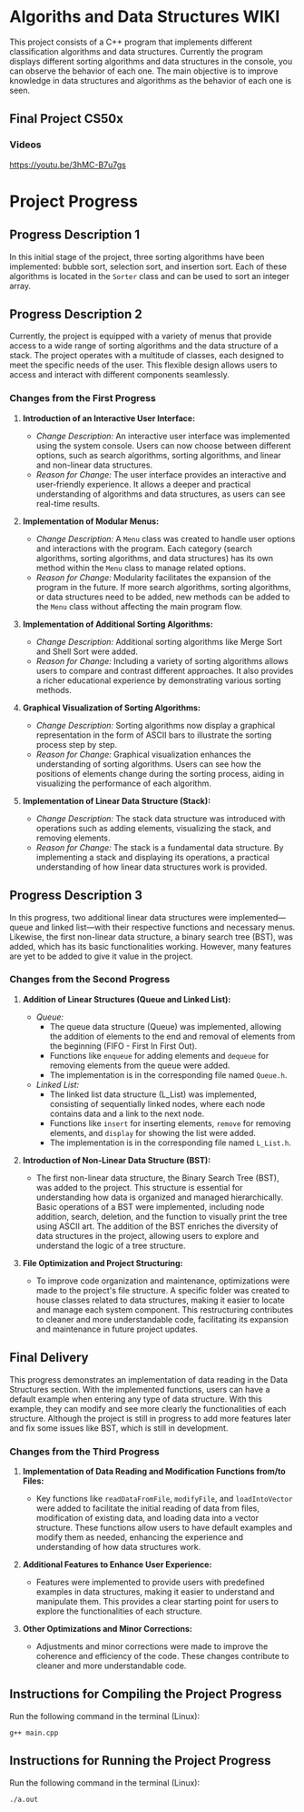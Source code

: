 # Algoriths and Data Structures WIKI

This project consists of a C++ program that implements different classification algorithms and data structures. Currently the program displays different sorting algorithms and data structures in the console, you can observe the behavior of each one. The main objective is to improve knowledge in data structures and algorithms as the behavior of each one is seen.

## Final Project CS50x
### Videos
https://youtu.be/3hMC-B7u7gs

# Project Progress

## Progress Description 1
In this initial stage of the project, three sorting algorithms have been implemented: bubble sort, selection sort, and insertion sort. Each of these algorithms is located in the `Sorter` class and can be used to sort an integer array.

## Progress Description 2
Currently, the project is equipped with a variety of menus that provide access to a wide range of sorting algorithms and the data structure of a stack. The project operates with a multitude of classes, each designed to meet the specific needs of the user. This flexible design allows users to access and interact with different components seamlessly.

### Changes from the First Progress
1. **Introduction of an Interactive User Interface:**
   - *Change Description:* An interactive user interface was implemented using the system console. Users can now choose between different options, such as search algorithms, sorting algorithms, and linear and non-linear data structures.
   - *Reason for Change:* The user interface provides an interactive and user-friendly experience. It allows a deeper and practical understanding of algorithms and data structures, as users can see real-time results.

2. **Implementation of Modular Menus:**
   - *Change Description:* A `Menu` class was created to handle user options and interactions with the program. Each category (search algorithms, sorting algorithms, and data structures) has its own method within the `Menu` class to manage related options.
   - *Reason for Change:* Modularity facilitates the expansion of the program in the future. If more search algorithms, sorting algorithms, or data structures need to be added, new methods can be added to the `Menu` class without affecting the main program flow.

3. **Implementation of Additional Sorting Algorithms:**
   - *Change Description:* Additional sorting algorithms like Merge Sort and Shell Sort were added.
   - *Reason for Change:* Including a variety of sorting algorithms allows users to compare and contrast different approaches. It also provides a richer educational experience by demonstrating various sorting methods.

4. **Graphical Visualization of Sorting Algorithms:**
   - *Change Description:* Sorting algorithms now display a graphical representation in the form of ASCII bars to illustrate the sorting process step by step.
   - *Reason for Change:* Graphical visualization enhances the understanding of sorting algorithms. Users can see how the positions of elements change during the sorting process, aiding in visualizing the performance of each algorithm.

5. **Implementation of Linear Data Structure (Stack):**
   - *Change Description:* The stack data structure was introduced with operations such as adding elements, visualizing the stack, and removing elements.
   - *Reason for Change:* The stack is a fundamental data structure. By implementing a stack and displaying its operations, a practical understanding of how linear data structures work is provided.

## Progress Description 3
In this progress, two additional linear data structures were implemented—queue and linked list—with their respective functions and necessary menus. Likewise, the first non-linear data structure, a binary search tree (BST), was added, which has its basic functionalities working. However, many features are yet to be added to give it value in the project.

### Changes from the Second Progress
1. **Addition of Linear Structures (Queue and Linked List):**
   - *Queue:*
     - The queue data structure (Queue) was implemented, allowing the addition of elements to the end and removal of elements from the beginning (FIFO - First In First Out).
     - Functions like `enqueue` for adding elements and `dequeue` for removing elements from the queue were added.
     - The implementation is in the corresponding file named `Queue.h`.
   - *Linked List:*
     - The linked list data structure (L_List) was implemented, consisting of sequentially linked nodes, where each node contains data and a link to the next node.
     - Functions like `insert` for inserting elements, `remove` for removing elements, and `display` for showing the list were added.
     - The implementation is in the corresponding file named `L_List.h`.

2. **Introduction of Non-Linear Data Structure (BST):**
   - The first non-linear data structure, the Binary Search Tree (BST), was added to the project. This structure is essential for understanding how data is organized and managed hierarchically. Basic operations of a BST were implemented, including node addition, search, deletion, and the function to visually print the tree using ASCII art. The addition of the BST enriches the diversity of data structures in the project, allowing users to explore and understand the logic of a tree structure.

3. **File Optimization and Project Structuring:**
   - To improve code organization and maintenance, optimizations were made to the project's file structure. A specific folder was created to house classes related to data structures, making it easier to locate and manage each system component. This restructuring contributes to cleaner and more understandable code, facilitating its expansion and maintenance in future project updates.

## Final Delivery
This progress demonstrates an implementation of data reading in the Data Structures section. With the implemented functions, users can have a default example when entering any type of data structure. With this example, they can modify and see more clearly the functionalities of each structure. Although the project is still in progress to add more features later and fix some issues like BST, which is still in development.

### Changes from the Third Progress
1. **Implementation of Data Reading and Modification Functions from/to Files:**
   - Key functions like `readDataFromFile`, `modifyFile`, and `loadIntoVector` were added to facilitate the initial reading of data from files, modification of existing data, and loading data into a vector structure. These functions allow users to have default examples and modify them as needed, enhancing the experience and understanding of how data structures work.

2. **Additional Features to Enhance User Experience:**
   - Features were implemented to provide users with predefined examples in data structures, making it easier to understand and manipulate them. This provides a clear starting point for users to explore the functionalities of each structure.

3. **Other Optimizations and Minor Corrections:**
   - Adjustments and minor corrections were made to improve the coherence and efficiency of the code. These changes contribute to cleaner and more understandable code.

## Instructions for Compiling the Project Progress
Run the following command in the terminal (Linux):

`g++ main.cpp`

## Instructions for Running the Project Progress
Run the following command in the terminal (Linux):

`./a.out`
